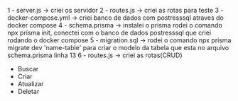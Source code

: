 1 - server.js -> criei os servidor
2 - routes.js -> criei as rotas para teste
3 - docker-compose.yml -> criei banco de dados com postresssql atraves do docker compose
4 - schema.prisma -> instalei o prisma rodei o comando npx prisma init, conectei com o banco de dados postresssql que criei rodando o docker compose
5 - migration.sql -> rodei o comando npx prisma migrate dev 'name-table' para criar o modelo da tabela que esta no arquivo schema.prisma linha 13
6 - routes.js -> criei as rotas(CRUD)
  - Buscar
  - Criar
  - Atualizar
  - Deletar